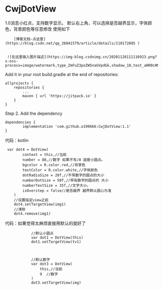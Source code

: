 # CwjDotView
1.0消息小红点，支持数字显示。 默认右上角，可以选择是否越界显示，字体颜色，背景颜色等任意修改
使用如下
  
		[博客文档-点这里](https://blog.csdn.net/qq_26841579/article/details/110172885 )


	 ![在这里插入图片描述](https://img-blog.csdnimg.cn/20201126111116923.png?x-oss-process=image/watermark,type_ZmFuZ3poZW5naGVpdGk,shadow_10,text_aHR0cHM6Ly9ibG9nLmNzZG4ubmV0L3FxXzI2ODQxNTc5,size_16,color_FFFFFF,t_70#pic_center)

 
Add it in your root build.gradle at the end of repositories:

	allprojects {
		repositories {
			...
			maven { url 'https://jitpack.io' }
		}
	}
Step 2. Add the dependency

	dependencies {
	        implementation 'com.github.o199666:CwjDotView:1.1'
	}


代码：kotlin 
 
 
	
	 var dot4 = DotView(
		    context = this,//当前
		    number = 88,//数字 如果不写/0 就是小圆点。
		    bgcolor = R.color.red,//背景色
		    textColor = R.color.white,//字体颜色
		    dotRadioSize = 20f,//不带数字的圆点的大小
		    numberDotSize = 50f,//带有数字的圆点的 大小
		    numberTextSize = 35f,//文字大小。
		    isOverstep = false//是否越界 越界默认圆心为准
		)
		//设置指定view之前
		dot4.setTargetView(img1)
		//清除       
		dot4.remove(img1)
		
代码：如果觉得太麻烦直接用默认的就好了

				//默认小圆点
				var dot1 = DotView(this)
				dot1.setTargetView(tv1)
				
				
				
				//默认数字
				var dot3 = DotView(
				    this,//当前
				    9  //数字
				)
				dot3.setTargetView(img)
				
